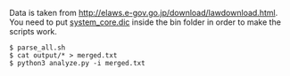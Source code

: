 Data is taken from http://elaws.e-gov.go.jp/download/lawdownload.html.
You need to put [system_core.dic](https://github.com/WorksApplications/Sudachi/releases/download/v0.1.0/sudachi-0.1.0-dictionary-core.zip)
inside the bin folder in order to make the scripts work.
```
$ parse_all.sh
$ cat output/* > merged.txt
$ python3 analyze.py -i merged.txt
```

